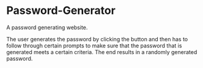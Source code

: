 # Password-Generator

A password generating website. 

The user generates the password by clicking the button and then has to follow through certain prompts to make sure that the password that is generated meets a certain criteria. The end results in a randomly generated password. 